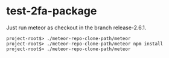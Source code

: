 # test-2fa-package

Just run meteor as checkout in the branch release-2.6.1.

```
project-root$> ./meteor-repo-clone-path/meteor
project-root$> ./meteor-repo-clone-path/meteor npm install
project-root$> ./meteor-repo-clone-path/meteor
```
